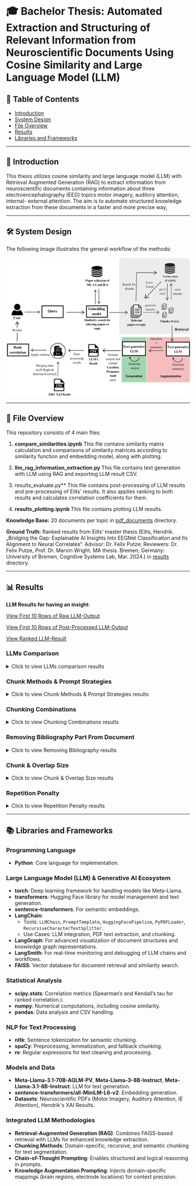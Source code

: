 # 🎓 Bachelor Thesis: Automated Extraction and Structuring of Relevant Information from Neuroscientific Documents Using Cosine Similarity and Large Language Model (LLM)

## 📑 Table of Contents
- [Introduction](#introduction)
- [System Design](#system-design)
- [File Overview](#file-overview)
- [Results](#results)
- [Libraries and Frameworks](#libraries-and-frameworks)

---

## 📘 Introduction
This thesis utilizes cosine similarity and large language model (LLM) with Retrieval Augmented Generation (RAG) to extract information from neuroscientific documents containing information about three electroencephalography (EEG) topics motor imagery, auditory attention, internal- external attention. The aim is to automate structured knowledge extraction from these documents in a faster and more precise way,

---

## 🛠️ System Design

The following image illustrates the general workflow of the methods:

![System Design](images/diagram.png)

---

## 📁 File Overview

This repository consists of 4 main files:

1. **compare_similarities.ipynb**
This file contains similarity matrix calculation and comparisons of similarity matrices according to similarity function and embedding model, along with plotting.

2. **llm_rag_information_extraction.py**
This file contains text generation with LLM using RAG and exporting LLM result CSV.

3. results_evaluate.py**
This file contains post-processing of LLM results and pre-processing of Eilts' results. It also applies ranking to both results and calculates correlation coefficients for them.

4. **results_plotting.ipynb**
This file contains plotting LLM results.

**Knowledge Base:** 20 documents per topic in [pdf_documents](./data/pdf_documents) directory.

**Ground Truth:** Ranked results from Eilts' master thesis (Eilts, Hendrik. „Bridging the Gap: Explainable AI Insights Into EEGNet Classification and Its Alignment to Neural Correlates“. Advisor: Dr. Felix Putze; Reviewers: Dr. Felix Putze, Prof. Dr. Marvin Wright. MA thesis. Bremen, Germany: University of Bremen, Cognitive Systems Lab, Mar. 2024.) in [results](./data/results/ground_truth) directory.

---

## 📊 Results

**LLM Results for having an insight**: <br>

[View First 10 Rows of Raw LLM-Output](data/results/llm-results/LLM_output.md) <br>

[View First 10 Rows of Post-Processed LLM-Output](data/results/llm-results/LLM_output_post_processed.md) <br>

[View Ranked LLM-Result](data/results/llm-results/LLM_ranked_results.json)


### LLMs Comparison

<details>
<summary>Click to view LLMs comparison results</summary>

![LLM Models Comparison for AA](images/llm-models-AA-S.png)

![LLM Models Comparison for IEA](images/llm-models-IEA-S.png)

![LLM Models Comparison for MI](images/llm-models-MI-S.png)

</details>

### Chunk Methods & Prompt Strategies

<details>
<summary>Click to view Chunk Methods & Prompt Strategies results</summary>

![Chunk Methods & Prompt Strategies for AA](images/chunk-method-AA-S.png)

![Chunk Methods & Prompt Strategies for IEA](images/chunk-method-IEA-S.png)

![Chunk Methods & Prompt Strategies for MI](images/chunk-method-MI-S.png)

</details>

### Chunking Combinations

<details>
<summary>Click to view Chunking Combinations results</summary>

![Chunk Combinations for AA](images/chunk-comb-AA.png)

![Chunk Combinations for IEA](images/chunk-comb-IEA.png)

![Chunk Combinations for MI](images/chunk-comb-MI.png)

</details>

### Removing Bibliography Part From Document

<details>
<summary>Click to view Removing Bibliography results</summary>

![Bibliography Result](images/bib-AA.png)

![Bibliography Result](images/bib-IEA.png)

![Bibliography Result](images/bib-MI.png)

</details>

### Chunk & Overlap Size

<details>
<summary>Click to view Chunk & Overlap Size results</summary>

![Chunk & Overlap Size Result](images/chunk-size-AA-S.png)

![Chunk & Overlap Size Result](images/chunk-size-IEA-S.png)

![Chunk & Overlap Size Result](images/chunk-size-MI-S.png)

</details>

### Repetition Penalty

<details>
<summary>Click to view Repetition Penalty results</summary>

![Repetition Penalty for AA](images/rep-AA.png)

![Repetition Penalty for IEA](images/rep-IEA.png)

![Repetition Penalty for MI](images/rep-MI.png)

</details>

---

## 📚 Libraries and Frameworks

### Programming Language
- **Python**: Core language for implementation.

### Large Language Model (LLM) & Generative AI Ecosystem
- **torch**: Deep learning framework for handling models like Meta-Llama.
- **transformers**: Hugging Face library for model management and text generation.
- **sentence-transformers**: For semantic embeddings.
- **LangChain**:
  - Tools: `LLMChain`, `PromptTemplate`, `HuggingFacePipeline`, `PyPDFLoader`, `RecursiveCharacterTextSplitter`.
  - Use Cases: LLM integration, PDF text extraction, and chunking.
- **LangGraph**: For advanced visualization of document structures and knowledge graph representations.
- **LangSmith**: For real-time monitoring and debugging of LLM chains and workflows.
- **FAISS**: Vector database for document retrieval and similarity search.

### Statistical Analysis
- **scipy.stats**: Correlation metrics (Spearman’s and Kendall’s tau for ranked correlation.).
- **numpy**: Numerical computations, including cosine similarity.
- **pandas**: Data analysis and CSV handling.

### NLP for Text Processing
- **nltk**: Sentence tokenization for semantic chunking.
- **spaCy**: Preprocessing, lemmatization, and fallback chunking.
- **re**: Regular expressions for text cleaning and processing.

### Models and Data
- **Meta-Llama-3.1-70B-AQLM-PV**, **Meta-Llama-3-8B-Instruct**, **Meta-Llama-3.1-8B-Instruct**: LLM for text generation.
- **sentence-transformers/all-MiniLM-L6-v2**: Embedding generation.
- **Datasets**: Neuroscientific PDFs (Motor Imagery, Auditory Attention, IE Attention), Hendrik's XAI Results.

### Integrated LLM Methodologies
- **Retrieval-Augmented Generation (RAG)**: Combines FAISS-based retrieval with LLMs for enhanced knowledge extraction.
- **Chunking Methods**: Domain-specific, recursive, and semantic chunking for text segmentation.
- **Chain-of-Thought Prompting**: Enables structured and logical reasoning in prompts.
- **Knowledge Augmentation Prompting**: Injects domain-specific mappings (brain regions, electrode locations) for context precision.
